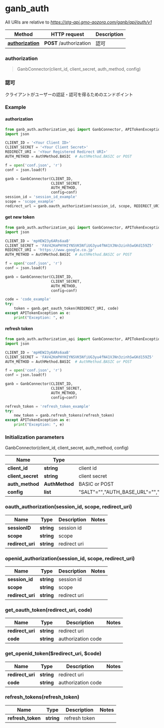 # **ganb_auth**

All URIs are relative to *https://stg-api.gmo-aozora.com/ganb/api/auth/v1*

Method | HTTP request | Description
------------- | ------------- | -------------
[**authorization**]() | **POST** /authorization | 認可


### **authorization**
> GanbConnector(client_id, client_secret, auth_method, config)

### 認可

クライアントがユーザーの認証・認可を得るためのエンドポイント

### Example
#### authorization
```python
from ganb_auth.authorization_api import GanbConnector, APITokenException, AuthMethod
import json

CLIENT_ID = '<Your Client ID>'
CLIENT_SECRET = '<Your Client Secret>'
REDIRECT_URI = '<Your Registered Redirect URI>'
AUTH_METHOD = AuthMethod.BASIC  # AuthMethod.BASIC or POST

f = open('conf.json', 'r')
conf = json.load(f)

ganb = GanbConnector(CLIENT_ID,
                     CLIENT_SECRET,
                     AUTH_METHOD,
                     config=conf)
session_id = 'session_id_example'
scope = 'scope_example'
redirect_url = ganb.oauth_authorization(session_id, scope, REDIRECT_URI)
```

#### get new token
```python
from ganb_auth.authorization_api import GanbConnector, APITokenException, AuthMethod
import json

CLIENT_ID = 'mpHEW23y6ARs6aaB'
CLIENT_SECRET = 'FAV42KmPHYHIYNSVK5NfiUG3yu4fN41VJNn3zinhSwGKd159Z5'
REDIRECT_URI = 'https://www.google.co.jp'
AUTH_METHOD = AuthMethod.BASIC  # AuthMethod.BASIC or POST

f = open('conf.json', 'r')
conf = json.load(f)

ganb = GanbConnector(CLIENT_ID,
                     CLIENT_SECRET,
                     AUTH_METHOD,
                     config=conf)

code = 'code_example'
try:
    token = ganb.get_oauth_token(REDIRECT_URI, code)
except APITokenException as e:
    print("Exception: ", e)
```

#### refresh token
```python
from ganb_auth.authorization_api import GanbConnector, APITokenException, AuthMethod
import json

CLIENT_ID = 'mpHEW23y6ARs6aaB'
CLIENT_SECRET = 'FAV42KmPHYHIYNSVK5NfiUG3yu4fN41VJNn3zinhSwGKd159Z5'
AUTH_METHOD = AuthMethod.BASIC  # AuthMethod.BASIC or POST

f = open('conf.json', 'r')
conf = json.load(f)

ganb = GanbConnector(CLIENT_ID,
                     CLIENT_SECRET,
                     AUTH_METHOD,
                     config=conf)

refresh_token = 'refresh_token_example'
try:
    new_token = ganb.refresh_tokens(refresh_token)
except APITokenException as e:
    print("Exception: ", e)
```

### Initialization parameters 
GanbConnector(client_id, client_secret, auth_method, config)

Name | Type | Description  | Notes
------------- | ------------- | ------------- | -------------
 **client_id** | **string**| client id |
 **client_secret** | **string**| client secret |
 **auth_method** | **AuthMethod**| BASIC or POST |
 **config** | **list**| "SALT"="","AUTH_BASE_URL"="","AUTH_PATH"="","TOKEN_PATH"="","JWT_ISSUER"="" |

### oauth_authorization(session_id, scope, redirect_uri)
Name | Type | Description  | Notes
------------- | ------------- | ------------- | -------------
 **sessionID** | **string**| session id |
 **scope** | **string**| scope |
 **redirect_uri** | **string**| redirect uri |

### openid_authorization(session_id, scope, redirect_uri)
Name | Type | Description  | Notes
------------- | ------------- | ------------- | -------------
 **session_id** | **string**| session id |
 **scope** | **string**| scope |
 **redirect_uri** | **string**| redirect uri |

### get_oauth_token(redirect_uri, code)
Name | Type | Description  | Notes
------------- | ------------- | ------------- | -------------
 **redirect_uri** | **string**| redirect uri |
 **code** | **string**| authorization code |

### get_openid_token($redirect_uri, $code)
Name | Type | Description  | Notes
------------- | ------------- | ------------- | -------------
 **redirect_uri** | **string**| redirect uri |
 **code** | **string**| authorization code |

### refresh_tokens(refresh_token)
Name | Type | Description  | Notes
------------- | ------------- | ------------- | -------------
 **refresh_token** | **string**| refresh token |
